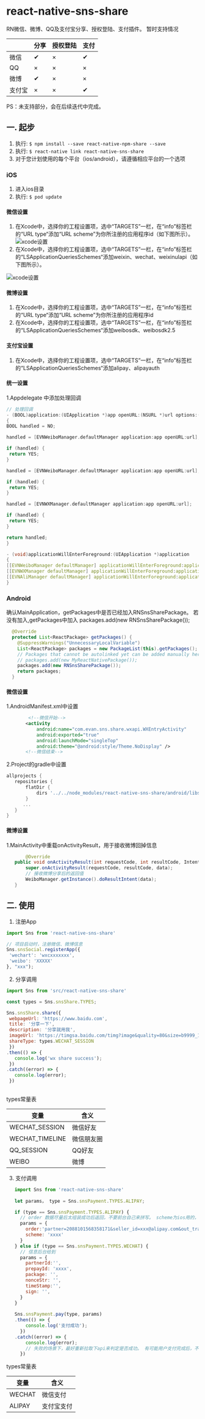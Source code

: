 # react-native-sns-share
RN微信、微博、QQ及支付宝分享、授权登陆、支付插件。
暂时支持情况


|             | 分享         | 授权登陆     | 支付         |
| ----------- | ----------- | ----------- | ----------- |
|微信          | ✔           | ×           | ✔           |
|QQ           |  ×          | ×           | ×           |
|微博          |  ✔          | ×           | ×           |
|支付宝        |  ×          | ×           | ✔           |

PS：未支持部分，会在后续迭代中完成。

 ## 一. 起步
 
 1. 执行: `$ npm install --save react-native-npm-share --save`
 2. 执行: `$ react-native link react-native-sns-share`
 3. 对于您计划使用的每个平台（ios/android），请遵循相应平台的一个选项
 
 ### iOS
 1. 进入ios目录
 2. 执行: `$ pod update`
 
 #### 微信设置
 1. 在Xcode中，选择你的工程设置项，选中“TARGETS”一栏，在“info”标签栏的“URL type“添加“URL scheme”为你所注册的应用程序id（如下图所示）。
 ![xcode设置](https://res.wx.qq.com/op_res/qXIS1XaeAWkQxAJeyFfJPNQUfzVWbPnyqeYUTl3Q3rW1j29j5eQn4xaUNYXErjql)
 2. 在Xcode中，选择你的工程设置项，选中“TARGETS”一栏，在“info”标签栏的“LSApplicationQueriesSchemes“添加weixin、wechat、weixinulapi（如下图所示）。
 
 ![xcode设置](http://mmbiz.qpic.cn/mmbiz_png/PiajxSqBRaEJsqKkSJGg4TLAxEIvWjtTfrHSbhE3zfbPzuuGzadu9FsWJuBNELsk1IuQucfx91ialTfpPhAF0grA/0?wx_fmt=png)
 
 #### 微博设置
 1. 在Xcode中，选择你的工程设置项，选中“TARGETS”一栏，在“info”标签栏的“URL type“添加“URL scheme”为你所注册的应用程序id
 2. 在Xcode中，选择你的工程设置项，选中“TARGETS”一栏，在“info”标签栏的“LSApplicationQueriesSchemes“添加weibosdk、weibosdk2.5
 
 #### 支付宝设置
  1. 在Xcode中，选择你的工程设置项，选中“TARGETS”一栏，在“info”标签栏的“LSApplicationQueriesSchemes“添加alipay、alipayauth
 
 #### 统一设置
 1.Appdelegate 中添加处理回调
   ```c++
   // 处理回调
 - (BOOL)application:(UIApplication *)app openURL:(NSURL *)url options:(NSDictionary<UIApplicationOpenURLOptionsKey,id> *)options
{
  BOOL handled = NO;
  
  handled = [EVNWeiboManager.defaultManager application:app openURL:url];
  
  if (handled) {
    return YES;
  }
  
  handled = [EVNWeiboManager.defaultManager application:app openURL:url];
  
  if (handled) {
    return YES;
  }
  
  handled = [EVNWXManager.defaultManager application:app openURL:url];
  
  if (handled) {
    return YES;
  }
  
  return handled;
}
 ```
  ```c++
 - (void)applicationWillEnterForeground:(UIApplication *)application
{
  [[EVNWeiboManager defaultManager] applicationWillEnterForeground:application];
  [[EVNWXManager defaultManager] applicationWillEnterForeground:application];
  [[EVNAliManager defaultManager] applicationWillEnterForeground:application];
}
 ```
 ### Android
 确认MainApplication，getPackages中是否已经加入RNSnsSharePackage。
 若没有加入,getPackages中加入 packages.add(new RNSnsSharePackage());
  ```java
    @Override
    protected List<ReactPackage> getPackages() {
      @SuppressWarnings("UnnecessaryLocalVariable")
      List<ReactPackage> packages = new PackageList(this).getPackages();
      // Packages that cannot be autolinked yet can be added manually here, for example:
      // packages.add(new MyReactNativePackage());
      packages.add(new RNSnsSharePackage());
      return packages;
    }
```
 #### 微信设置
 1.AndroidManifest.xml中设置
 ```xml
         <!--微信开始-->
        <activity
            android:name="com.evan.sns.share.wxapi.WXEntryActivity"
            android:exported="true"
            android:launchMode="singleTop"
            android:theme="@android:style/Theme.NoDisplay" />
        <!--微信结束-->
 ```
 2.Project的gradle中设置
 
 ```gradle 
allprojects {
    repositories {
        flatDir {
            dirs '../../node_modules/react-native-sns-share/android/libs'
        }
       ...
    }
}
 ```
  #### 微博设置
  1.MainActivity中重载onActivityResult，用于接收微博回掉信息
 ```java
        @Override
    public void onActivityResult(int requestCode, int resultCode, Intent data) {
        super.onActivityResult(requestCode, resultCode, data);
        // 接收微博分享后的返回值
        WeiboManager.getInstance().doResultIntent(data);
    }

 ```
 
 ## 二. 使用
 
 1. 注册App
 ```js
import Sns from 'react-native-sns-share'

// 项目启动时，注册微信、微博信息
Sns.snsSocial.registerApp({
  'wechart': 'wxcxxxxxxx',
  'weibo': 'XXXXX'
}, "xxx");
```
2. 分享调用
 ```js
 import Sns from 'src/react-native-sns-share'
 
 const types = Sns.snsShare.TYPES;
 
 Sns.snsShare.share({
  webpageUrl: 'https://www.baidu.com',
  title: '分享一下',
  description: '分享就用我',
  imageUrl: 'https://timgsa.baidu.com/timg?image&quality=80&size=b9999_10000&sec=1568635646029&di=4f86fc970153b638fd4a404e2a780ed0&imgtype=0&src=http%3A%2F%2Fwww.cnr.cn%2Fjingji%2Ftxcj%2F20160727%2FW020160727318839106051.jpg',
  shareType: types.WECHAT_SESSION
  })
.then(() => {
    console.log('wx share success');
  })
.catch((error) => {
    console.log(error);
  })
      
 ```
types常量表

|    变量         |  含义        | 
| ----------- | ----------- |
|WECHAT_SESSION| 微信好友          | 
|WECHAT_TIMELINE| 微信朋友圈          | 
|QQ_SESSION| QQ好友          | 
|WEIBO| 微博          | 
3. 支付调用
 ```js
    import Sns from 'react-native-sns-share'
    
    let params， type = Sns.snsPayment.TYPES.ALIPAY;

    if (type == Sns.snsPayment.TYPES.ALIPAY) {
      // order 数据尽量后太组装成功后返回，不要前台自己来拼写。 scheme为ios用的，在plist中配置
      params = {
        order:'partner=2088101568358171&seller_id=xxx@alipay.com&out_trade_no=0819145412-6177&subject=测试&body=测试测试&total_fee=0.01&notify_url=http://notify.msp.hk/notify.htm&service=mobile.securitypay.pay&payment_type=1&_input_charset=utf-8&it_b_pay=30m&sign=lBBK%2F0w5LOajrMrji7DUgEqNjIhQbidR13GovA5r3TgIbNqv231yC1NksLdw%2Ba3JnfHXoXuet6XNNHtn7VE%2BeCoRO1O%2BR1KugLrQEZMtG5jmJIe2pbjm%2F3kb%2FuGkpG%2BwYQYI51%2BhA3YBbvZHVQBYveBqK%2Bh8mUyb7GM1HxWs9k4%3D&sign_type=RSA',
        scheme: 'xxxx'
      }
    } else if (type == Sns.snsPayment.TYPES.WECHAT) {
      // 信息后台给到
      params = {
        partnerId:'',
        prepayId: 'xxxx',
        package: '',
        nonceStr: '',
        timeStamp:'',
        sign: '',
      }
    }
    
    Sns.snsPayment.pay(type, params)
    .then(() => {
        console.log('支付成功');
      })
    .catch((error) => {
        console.log(error);
        // 失败的场景下，最好重新拉取下api来判定是否成功。 有可能用户支付完成后，不点返回留在支付应用。
      })
 ```
types常量表

|    变量         |  含义        | 
| ----------- | ----------- |
|WECHAT| 微信支付          | 
|ALIPAY| 支付宝支付          | 
 
